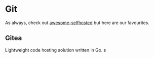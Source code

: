 # Git

As always, check out [awesome-selfhosted](https://github.com/awesome-selfhosted/awesome-selfhosted#project-management) but here are our favourites.

## Gitea

Lightweight code hosting solution written in Go. s